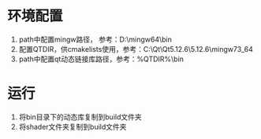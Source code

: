 # 环境配置
1. path中配置mingw路径， 参考：D:\mingw64\bin
2. 配置QTDIR，供cmakelists使用，参考：C:\Qt\Qt5.12.6\5.12.6\mingw73_64
3. path中配置qt动态链接库路径，参考：%QTDIR%\bin

# 运行
1. 将bin目录下的动态库复制到build文件夹
2. 将shader文件夹复制到build文件夹